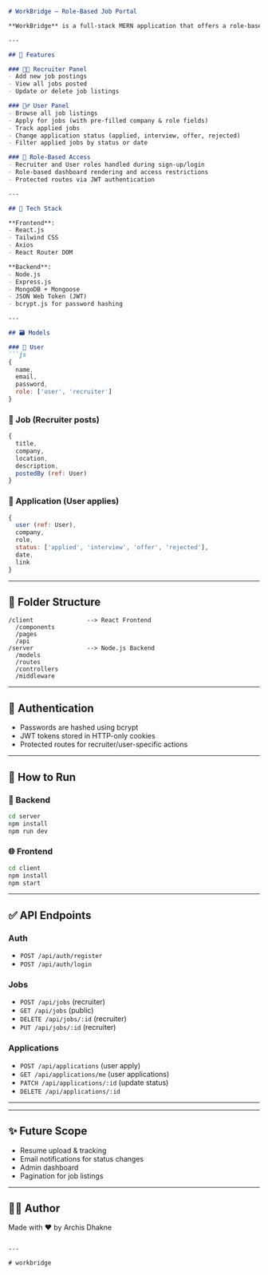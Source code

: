 
```md
# WorkBridge – Role-Based Job Portal

**WorkBridge** is a full-stack MERN application that offers a role-based job portal system. Recruiters can post jobs, and users can browse, apply, and track their applications with dynamic statuses. The platform supports user authentication, job application tracking, and filtering/sorting based on application status or date.

---

## 🚀 Features

### 🧑‍💼 Recruiter Panel
- Add new job postings
- View all jobs posted
- Update or delete job listings

### 🙋‍♂️ User Panel
- Browse all job listings
- Apply for jobs (with pre-filled company & role fields)
- Track applied jobs
- Change application status (applied, interview, offer, rejected)
- Filter applied jobs by status or date

### 🔐 Role-Based Access
- Recruiter and User roles handled during sign-up/login
- Role-based dashboard rendering and access restrictions
- Protected routes via JWT authentication

---

## 🔧 Tech Stack

**Frontend**:
- React.js
- Tailwind CSS
- Axios
- React Router DOM

**Backend**:
- Node.js
- Express.js
- MongoDB + Mongoose
- JSON Web Token (JWT)
- bcrypt.js for password hashing

---

## 🗃️ Models

### 🧑 User
```js
{
  name,
  email,
  password,
  role: ['user', 'recruiter']
}
```

### 📄 Job (Recruiter posts)
```js
{
  title,
  company,
  location,
  description,
  postedBy (ref: User)
}
```

### 📌 Application (User applies)
```js
{
  user (ref: User),
  company,
  role,
  status: ['applied', 'interview', 'offer', 'rejected'],
  date,
  link
}
```

---

## 📁 Folder Structure

```
/client               --> React Frontend
  /components
  /pages
  /api
/server               --> Node.js Backend
  /models
  /routes
  /controllers
  /middleware
```

---

## 🔐 Authentication

- Passwords are hashed using bcrypt
- JWT tokens stored in HTTP-only cookies
- Protected routes for recruiter/user-specific actions

---

## 🧭 How to Run

### 🔌 Backend
```bash
cd server
npm install
npm run dev
```

### 🌐 Frontend
```bash
cd client
npm install
npm start
```

---

## ✅ API Endpoints

### Auth
- `POST /api/auth/register`
- `POST /api/auth/login`

### Jobs
- `POST /api/jobs` (recruiter)
- `GET /api/jobs` (public)
- `DELETE /api/jobs/:id` (recruiter)
- `PUT /api/jobs/:id` (recruiter)

### Applications
- `POST /api/applications` (user apply)
- `GET /api/applications/me` (user applications)
- `PATCH /api/applications/:id` (update status)
- `DELETE /api/applications/:id`

---
---

## ✨ Future Scope

- Resume upload & tracking
- Email notifications for status changes
- Admin dashboard
- Pagination for job listings

---

## 👨‍💻 Author

Made with ❤️ by Archis Dhakne
```

---

# workbridge
